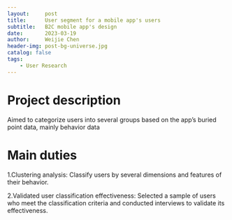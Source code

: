 ```yaml
---
layout:     post
title:      User segment for a mobile app's users
subtitle:   B2C mobile app's design
date:       2023-03-19
author:     Weijie Chen
header-img: post-bg-universe.jpg
catalog: false
tags:
    - User Research
---
```

# Project description

Aimed to categorize users into several groups based on the app’s buried point data, mainly behavior data

# Main duties

1.Clustering analysis: Classify users by several dimensions and features of their behavior.

2.Validated user classification effectiveness: Selected a sample of users who meet the classification criteria and conducted interviews to validate its effectiveness.

